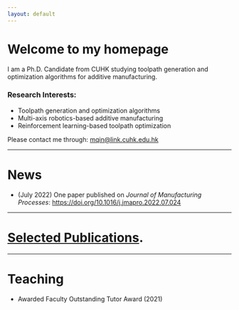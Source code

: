 ```yaml
---
layout: default
---
```


# **Welcome to my homepage**

I am a Ph.D. Candidate from CUHK studying toolpath generation and optimization algorithms for additive manufacturing. 


### **Research Interests:**
- Toolpath generation and optimization algorithms
- Multi-axis robotics-based additive manufacturing
- Reinforcement learning-based toolpath optimization

Please contact me through: mqin@link.cuhk.edu.hk

---
# **News**
- (July 2022) One paper published on *Journal of Manufacturing Processes*: https://doi.org/10.1016/j.jmapro.2022.07.024


---
# [Selected Publications](./selected_publications.html).

---
# **Teaching**
- Awarded Faculty Outstanding Tutor Award (2021) 



